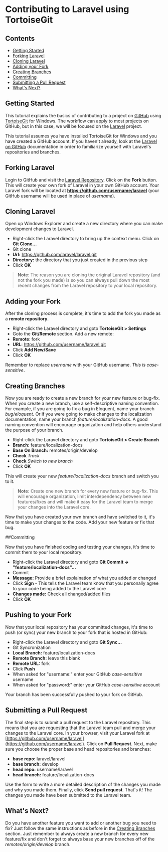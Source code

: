 # Contributing to Laravel using TortoiseGit

## Contents
 - [Getting Started](#getting-started)
 - [Forking Laravel](#forking-laravel)
 - [Cloning Laravel](#cloning-laravel)
 - [Adding your Fork](#adding-your-fork)
 - [Creating Branches](#creating-branches)
 - [Committing](#committing)
 - [Submitting a Pull Request](#submitting-a-pull-request)
 - [What's Next?](#whats-next)

<a name='getting-started'></a>
## Getting Started

This tutorial explains the basics of contributing to a project on [GitHub](https://github.com/) using [TortoiseGit](http://code.google.com/p/tortoisegit/) for Windows. The workflow can apply to most projects on GitHub, but in this case, we will be focused on the [Laravel](https://github.com/laravel/laravel) project.

This tutorial assumes you have installed TortoiseGit for Windows and you have created a GitHub account. If you haven't already, look at the [Laravel on GitHub](/docs/contrib/github) documentation in order to familiarize yourself with Laravel's repositories and branches.

<a name='forking-laravel'></a>
## Forking Laravel

Login to GitHub and visit the [Laravel Repository](https://github.com/laravel/laravel). Click on the **Fork** button. This will create your own fork of Laravel in your own GitHub account. Your Laravel fork will be located at **https://github.com/username/laravel** (your GitHub username will be used in place of *username*).

<a name='cloning-laravel'></a>
## Cloning Laravel

Open up Windows Explorer and create a new directory where you can make development changes to Laravel.

 - Right-click the Laravel directory to bring up the context menu. Click on **Git Clone...**
 - Git clone
  - **Url:** https://github.com/laravel/laravel.git
  - **Directory:** the directory that you just created in the previous step
  - Click **OK**

> **Note**: The reason you are cloning the original Laravel repository (and not the fork you made) is so you can always pull down the most recent changes from the Laravel repository to your local repository.

<a name='adding-your-fork'></a>
## Adding your Fork

After the cloning process is complete, it's time to add the fork you made as a **remote repository**.

 - Right-click the Laravel directory and goto **TortoiseGit > Settings**
 - Goto the **Git/Remote** section. Add a new remote:
  - **Remote**: fork
  - **URL**: https://github.com/username/laravel.git
  - Click **Add New/Save**
  - Click **OK**

Remember to replace *username* with your GitHub username. *This is case-sensitive*.

<a name='creating-branches'></a>
## Creating Branches

Now you are ready to create a new branch for your new feature or bug-fix. When you create a new branch, use a self-descriptive naming convention. For example, if you are going to fix a bug in Eloquent, name your branch *bug/eloquent*. Or if you were going to make changes to the localization documentation, name your branch *feature/localization-docs*. A good naming convention will encourage organization and help others understand the purpose of your branch.

 - Right-click the Laravel directory and goto **TortoiseGit > Create Branch**
  - **Branch:** feature/localization-docs
  - **Base On Branch:** remotes/origin/develop
  - **Check** *Track*
  - **Check** *Switch to new branch*
  - Click **OK**

This will create your new *feature/localization-docs* branch and switch you to it.

> **Note:** Create one new branch for every new feature or bug-fix. This will encourage organization, limit interdependency between new features/fixes and will make it easy for the Laravel team to merge your changes into the Laravel core.

Now that you have created your own branch and have switched to it, it's time to make your changes to the code. Add your new feature or fix that bug.

<a name='committing'></a>
##Committing

Now that you have finished coding and testing your changes, it's time to commit them to your local repository:

 - Right-click the Laravel directory and goto **Git Commit -> "feature/localization-docs"...**
 - Commit
  - **Message:** Provide a brief explaination of what you added or changed
  - Click **Sign** - This tells the Laravel team know that you personally agree to your code being added to the Laravel core
  - **Changes made:** Check all changed/added files
  - Click **OK**

<a name='pushing-to-your-fork'></a>
## Pushing to your Fork

Now that your local repository has your committed changes, it's time to push (or sync) your new branch to your fork that is hosted in GitHub:

- Right-click the Laravel directory and goto **Git Sync...**
- Git Syncronization
 - **Local Branch:** feature/localization-docs
 - **Remote Branch:** leave this blank
 - **Remote URL:** fork
 - Click **Push**
 - When asked for "username:" enter your GitHub *case-sensitive* username
 - When asked for "password:" enter your GitHub *case-sensitive* account

Your branch has been successfully pushed to your fork on GitHub.

<a name='submitting-a-pull-request'></a>
## Submitting a Pull Request

The final step is to submit a pull request to the Laravel repository. This means that you are requesting that the Laravel team pull and merge your changes to the Laravel core. In your browser, visit your Laravel fork at [https://github.com/username/laravel](https://github.com/username/laravel). Click on **Pull Request**. Next, make sure you choose the proper base and head repositories and branches:

 - **base repo:** laravel/laravel
 - **base branch:** develop
 - **head repo:** username/laravel
 - **head branch:** feature/localization-docs

Use the form to write a more detailed description of the changes you made and why you made them. Finally, click **Send pull request**. That's it! The changes you made have been submitted to the Laravel team.

<a name='whats-next'></a>
## What's Next?

Do you have another feature you want to add or another bug you need to fix? Just follow the same instructions as before in the [Creating Branches](#creating-branches) section. Just remember to always create a new branch for every new feature/fix and don't forget to always base your new branches off of the *remotes/origin/develop* branch.
